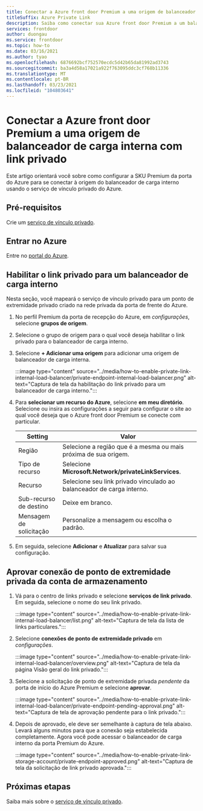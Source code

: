```yaml
---
title: Conectar a Azure front door Premium a uma origem de balanceador de carga interna com link privado
titleSuffix: Azure Private Link
description: Saiba como conectar sua Azure front door Premium a um balanceador de carga interno.
services: frontdoor
author: duongau
ms.service: frontdoor
ms.topic: how-to
ms.date: 03/16/2021
ms.author: tyao
ms.openlocfilehash: 6876692bcf752570ecdc5d42b65da81992ad3743
ms.sourcegitcommit: ba3a4d58a17021a922f763095ddc3cf768b11336
ms.translationtype: MT
ms.contentlocale: pt-BR
ms.lasthandoff: 03/23/2021
ms.locfileid: "104803641"
---
```

# <a name="connect-azure-front-door-premium-to-an-internal-load-balancer-origin-with-private-link"></a>Conectar a Azure front door Premium a uma origem de balanceador de carga interna com link privado

Este artigo orientará você sobre como configurar a SKU Premium da porta do Azure para se conectar à origem do balanceador de carga interno usando o serviço de vínculo privado do Azure.

## <a name="prerequisites"></a>Pré-requisitos

Crie um [serviço de vínculo privado](../../private-link/create-private-link-service-portal.md).

## <a name="sign-in-to-azure"></a>Entrar no Azure

Entre no [portal do Azure](https://portal.azure.com).

## <a name="enable-private-link-to-an-internal-load-balancer"></a>Habilitar o link privado para um balanceador de carga interno
 
Nesta seção, você mapeará o serviço de vínculo privado para um ponto de extremidade privado criado na rede privada da porta de frente do Azure. 

1. No perfil Premium da porta de recepção do Azure, em *configurações*, selecione **grupos de origem**.

1. Selecione o grupo de origem para o qual você deseja habilitar o link privado para o balanceador de carga interno.

1. Selecione **+ Adicionar uma origem** para adicionar uma origem de balanceador de carga interna.

    :::image type="content" source="../media/how-to-enable-private-link-internal-load-balancer/private-endpoint-internal-load-balancer.png" alt-text="Captura de tela da habilitação do link privado para um balanceador de carga interno.":::

1. Para **selecionar um recurso do Azure**, selecione **em meu diretório**. Selecione ou insira as configurações a seguir para configurar o site ao qual você deseja que o Azure front door Premium se conecte com particular.

    | Setting | Valor |
    | ------- | ----- |
    | Região | Selecione a região que é a mesma ou mais próxima de sua origem. |
    | Tipo de recurso | Selecione **Microsoft.Network/privateLinkServices**. |
    | Recurso | Selecione seu link privado vinculado ao balanceador de carga interno. |
    | Sub-recurso de destino | Deixe em branco. |
    | Mensagem de solicitação | Personalize a mensagem ou escolha o padrão. |

1. Em seguida, selecione **Adicionar** e **Atualizar** para salvar sua configuração.

## <a name="approve-private-endpoint-connection-from-the-storage-account"></a>Aprovar conexão de ponto de extremidade privada da conta de armazenamento

1. Vá para o centro de links privado e selecione **serviços de link privado**. Em seguida, selecione o nome do seu link privado.

    :::image type="content" source="../media/how-to-enable-private-link-internal-load-balancer/list.png" alt-text="Captura de tela da lista de links particulares.":::

1. Selecione **conexões de ponto de extremidade privado** em *configurações*.

    :::image type="content" source="../media/how-to-enable-private-link-internal-load-balancer/overview.png" alt-text="Captura de tela da página Visão geral do link privado.":::

1. Selecione a solicitação de ponto de extremidade privada *pendente* da porta de início do Azure Premium e selecione **aprovar**.

    :::image type="content" source="../media/how-to-enable-private-link-internal-load-balancer/private-endpoint-pending-approval.png" alt-text="Captura de tela de aprovação pendente para o link privado.":::

1. Depois de aprovado, ele deve ser semelhante à captura de tela abaixo. Levará alguns minutos para que a conexão seja estabelecida completamente. Agora você pode acessar o balanceador de carga interno da porta Premium do Azure.

    :::image type="content" source="../media/how-to-enable-private-link-storage-account/private-endpoint-approved.png" alt-text="Captura de tela da solicitação de link privado aprovada.":::

## <a name="next-steps"></a>Próximas etapas

Saiba mais sobre o [serviço de vínculo privado](../../private-link/private-link-service-overview.md).
